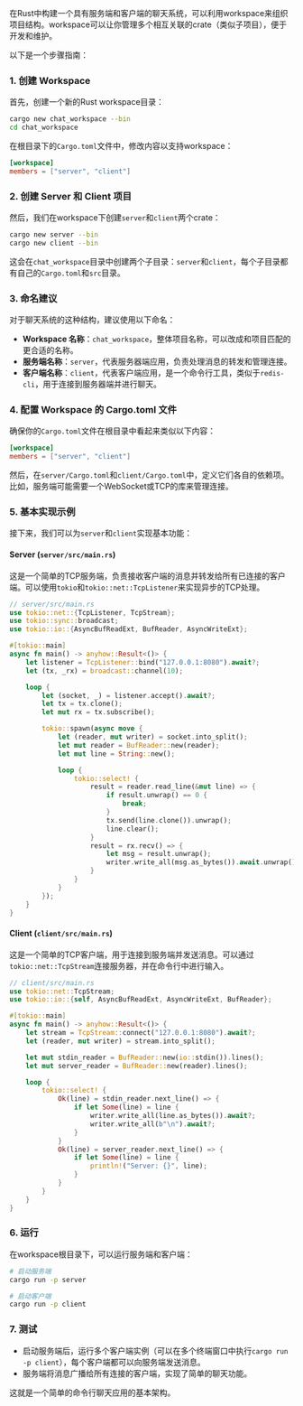 在Rust中构建一个具有服务端和客户端的聊天系统，可以利用workspace来组织项目结构。workspace可以让你管理多个相互关联的crate（类似子项目），便于开发和维护。

以下是一个步骤指南：

### 1. 创建 Workspace

首先，创建一个新的Rust workspace目录：

```bash
cargo new chat_workspace --bin
cd chat_workspace
```

在根目录下的`Cargo.toml`文件中，修改内容以支持workspace：

```toml
[workspace]
members = ["server", "client"]
```

### 2. 创建 Server 和 Client 项目

然后，我们在workspace下创建`server`和`client`两个crate：

```bash
cargo new server --bin
cargo new client --bin
```

这会在`chat_workspace`目录中创建两个子目录：`server`和`client`，每个子目录都有自己的`Cargo.toml`和`src`目录。

### 3. 命名建议

对于聊天系统的这种结构，建议使用以下命名：

- **Workspace 名称**：`chat_workspace`，整体项目名称，可以改成和项目匹配的更合适的名称。
- **服务端名称**：`server`，代表服务器端应用，负责处理消息的转发和管理连接。
- **客户端名称**：`client`，代表客户端应用，是一个命令行工具，类似于`redis-cli`，用于连接到服务器端并进行聊天。

### 4. 配置 Workspace 的 Cargo.toml 文件

确保你的`Cargo.toml`文件在根目录中看起来类似以下内容：

```toml
[workspace]
members = ["server", "client"]
```

然后，在`server/Cargo.toml`和`client/Cargo.toml`中，定义它们各自的依赖项。比如，服务端可能需要一个WebSocket或TCP的库来管理连接。

### 5. 基本实现示例

接下来，我们可以为`server`和`client`实现基本功能：

#### Server (`server/src/main.rs`)

这是一个简单的TCP服务端，负责接收客户端的消息并转发给所有已连接的客户端。可以使用`tokio`和`tokio::net::TcpListener`来实现异步的TCP处理。

```rust
// server/src/main.rs
use tokio::net::{TcpListener, TcpStream};
use tokio::sync::broadcast;
use tokio::io::{AsyncBufReadExt, BufReader, AsyncWriteExt};

#[tokio::main]
async fn main() -> anyhow::Result<()> {
    let listener = TcpListener::bind("127.0.0.1:8080").await?;
    let (tx, _rx) = broadcast::channel(10);

    loop {
        let (socket, _) = listener.accept().await?;
        let tx = tx.clone();
        let mut rx = tx.subscribe();

        tokio::spawn(async move {
            let (reader, mut writer) = socket.into_split();
            let mut reader = BufReader::new(reader);
            let mut line = String::new();

            loop {
                tokio::select! {
                    result = reader.read_line(&mut line) => {
                        if result.unwrap() == 0 {
                            break;
                        }
                        tx.send(line.clone()).unwrap();
                        line.clear();
                    }
                    result = rx.recv() => {
                        let msg = result.unwrap();
                        writer.write_all(msg.as_bytes()).await.unwrap();
                    }
                }
            }
        });
    }
}
```

#### Client (`client/src/main.rs`)

这是一个简单的TCP客户端，用于连接到服务端并发送消息。可以通过`tokio::net::TcpStream`连接服务器，并在命令行中进行输入。

```rust
// client/src/main.rs
use tokio::net::TcpStream;
use tokio::io::{self, AsyncBufReadExt, AsyncWriteExt, BufReader};

#[tokio::main]
async fn main() -> anyhow::Result<()> {
    let stream = TcpStream::connect("127.0.0.1:8080").await?;
    let (reader, mut writer) = stream.into_split();

    let mut stdin_reader = BufReader::new(io::stdin()).lines();
    let mut server_reader = BufReader::new(reader).lines();

    loop {
        tokio::select! {
            Ok(line) = stdin_reader.next_line() => {
                if let Some(line) = line {
                    writer.write_all(line.as_bytes()).await?;
                    writer.write_all(b"\n").await?;
                }
            }
            Ok(line) = server_reader.next_line() => {
                if let Some(line) = line {
                    println!("Server: {}", line);
                }
            }
        }
    }
}
```

### 6. 运行

在workspace根目录下，可以运行服务端和客户端：

```bash
# 启动服务端
cargo run -p server

# 启动客户端
cargo run -p client
```

### 7. 测试

- 启动服务端后，运行多个客户端实例（可以在多个终端窗口中执行`cargo run -p client`），每个客户端都可以向服务端发送消息。
- 服务端将消息广播给所有连接的客户端，实现了简单的聊天功能。

这就是一个简单的命令行聊天应用的基本架构。
